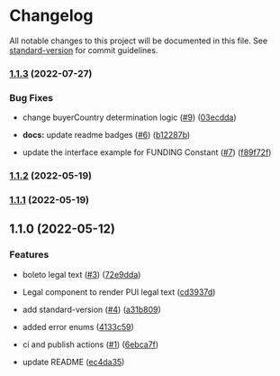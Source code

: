 # Changelog

All notable changes to this project will be documented in this file. See [standard-version](https://github.com/conventional-changelog/standard-version) for commit guidelines.

### [1.1.3](https://github.com/paypal/paypal-legal-components/compare/v1.1.2...v1.1.3) (2022-07-27)


### Bug Fixes

* change buyerCountry determination logic ([#9](https://github.com/paypal/paypal-legal-components/issues/9)) ([03ecdda](https://github.com/paypal/paypal-legal-components/commit/03ecddaccce731c9099001a30f0963e2dd5c3846))


* **docs:** update readme badges ([#6](https://github.com/paypal/paypal-legal-components/issues/6)) ([b12287b](https://github.com/paypal/paypal-legal-components/commit/b12287b6d220257bf18c9a465752b548007cb2f9))
* update the interface example for FUNDING Constant ([#7](https://github.com/paypal/paypal-legal-components/issues/7)) ([f89f72f](https://github.com/paypal/paypal-legal-components/commit/f89f72f91504ecc1b0080ceea6809ae94e188b81))

### [1.1.2](https://github.com/paypal/paypal-legal-components/compare/v1.1.1...v1.1.2) (2022-05-19)

### [1.1.1](https://github.com/paypal/paypal-legal-components/compare/v1.1.0...v1.1.1) (2022-05-19)

## 1.1.0 (2022-05-12)


### Features

* boleto legal text ([#3](https://github.com/paypal/paypal-legal-components/issues/3)) ([72e9dda](https://github.com/paypal/paypal-legal-components/commit/72e9dda85b0e876d265ede89bf10abf9ce46ee08))
* Legal component to render PUI legal text ([cd3937d](https://github.com/paypal/paypal-legal-components/commit/cd3937d573a3143c98d481ed1cb42d379f0885de))


* add standard-version ([#4](https://github.com/paypal/paypal-legal-components/issues/4)) ([a31b809](https://github.com/paypal/paypal-legal-components/commit/a31b80902e8b5f1b0685351cb782f109fec07dbd))
* added error enums ([4133c59](https://github.com/paypal/paypal-legal-components/commit/4133c592fede87ae9316b6508a40cf2c52e524fe))
* ci and publish actions ([#1](https://github.com/paypal/paypal-legal-components/issues/1)) ([6ebca7f](https://github.com/paypal/paypal-legal-components/commit/6ebca7f212980b1118767d7f2d66b2d62afc8d3a))
* update README ([ec4da35](https://github.com/paypal/paypal-legal-components/commit/ec4da3533f9afd0005e2b4f3acf1c20725893b60))
